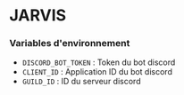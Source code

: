 # JARVIS

### Variables d'environnement

- `DISCORD_BOT_TOKEN` : Token du bot discord
- `CLIENT_ID` : Application ID du bot discord
- `GUILD_ID` : ID du serveur discord
